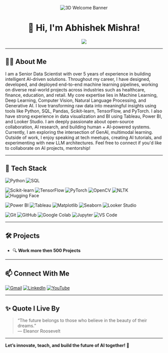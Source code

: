 <p align="center">
  <img src="https://camo.githubusercontent.com/5006987bc0abf132fc6d9e5900084fc54c11fd0faded9f966fc82e8e860c4c9e/68747470733a2f2f63617073756c652d72656e6465722e76657263656c2e6170702f6170693f747970653d76656e6f6d26636f6c6f723d6175746f266865696768743d3330302673656374696f6e3d68656164657226746578743d48657925323045766572796f6e6526666f6e7453697a653d3930" alt="3D Welcome Banner" />
</p>

<h1 align="center">👋 Hi, I'm Abhishek Mishra!</h1>

<p align="center">
  <img src="https://readme-typing-svg.herokuapp.com?color=F7F7F7&lines=I+am+Abhishek+Mishra;ML+%7C+DL+Python+%7C+%7C+GenAI+%7C+CV+%7C+NLP" />
</p>



---

## 👨‍💻 About Me

I am a Senior Data Scientist with over 5 years of experience in building intelligent AI-driven solutions. Throughout my career, I have designed, developed, and deployed end-to-end machine learning pipelines, working on diverse real-world projects across industries such as healthcare, finance, education, and retail. My core expertise lies in Machine Learning, Deep Learning, Computer Vision, Natural Language Processing, and Generative AI. I love transforming raw data into meaningful insights using tools like Python, SQL, Pandas, Scikit-learn, TensorFlow, and PyTorch. I also have strong experience in data visualization and BI using Tableau, Power BI, and Looker Studio. I am deeply passionate about open-source collaboration, AI research, and building human + AI-powered systems. Currently, I am exploring the intersection of GenAI, multimodal learning. Outside of work, I enjoy speaking at tech meetups, creating AI tutorials, and experimenting with new LLM architectures. Feel free to connect if you'd like to collaborate on AI projects, mentorship!

---

## 🧰 Tech Stack


![Python](https://img.shields.io/badge/Python-3776AB?style=for-the-badge&logo=python&logoColor=white)
![SQL](https://img.shields.io/badge/SQL-4479A1?style=for-the-badge&logo=postgresql&logoColor=white)


![Scikit-learn](https://img.shields.io/badge/Scikit--learn-F7931E?style=for-the-badge&logo=scikit-learn&logoColor=white)
![TensorFlow](https://img.shields.io/badge/TensorFlow-FF6F00?style=for-the-badge&logo=tensorflow&logoColor=white)
![PyTorch](https://img.shields.io/badge/PyTorch-EE4C2C?style=for-the-badge&logo=pytorch&logoColor=white)
![OpenCV](https://img.shields.io/badge/OpenCV-5C3EE8?style=for-the-badge&logo=opencv&logoColor=white)
![NLTK](https://img.shields.io/badge/NLTK-85B97F?style=for-the-badge&logo=nltk&logoColor=white)
![Hugging Face](https://img.shields.io/badge/HuggingFace-FFD21F?style=for-the-badge&logo=huggingface&logoColor=black)


![Power BI](https://img.shields.io/badge/Power_BI-F2C811?style=for-the-badge&logo=powerbi&logoColor=black)
![Tableau](https://img.shields.io/badge/Tableau-E97627?style=for-the-badge&logo=tableau&logoColor=white)
![Matplotlib](https://img.shields.io/badge/Matplotlib-4B8BBE?style=for-the-badge&logo=python&logoColor=white)
![Seaborn](https://img.shields.io/badge/Seaborn-0769AD?style=for-the-badge&logo=python&logoColor=white)
![Looker Studio](https://img.shields.io/badge/Looker_Studio-4285F4?style=for-the-badge&logo=googleanalytics&logoColor=white)


![Git](https://img.shields.io/badge/Git-F05032?style=for-the-badge&logo=git&logoColor=white)
![GitHub](https://img.shields.io/badge/GitHub-181717?style=for-the-badge&logo=github&logoColor=white)
![Google Colab](https://img.shields.io/badge/Google_Colab-F9AB00?style=for-the-badge&logo=googlecolab&logoColor=white)
![Jupyter](https://img.shields.io/badge/Jupyter-F37626?style=for-the-badge&logo=jupyter&logoColor=white)
![VS Code](https://img.shields.io/badge/VS%20Code-007ACC?style=for-the-badge&logo=visualstudiocode&logoColor=white)

---

## 🛠️ Projects

- 🔍 **Work more then 500 Projects**

---

## 📫 Connect With Me

[![Gmail](https://img.shields.io/badge/Gmail-D14836?style=for-the-badge&logo=gmail&logoColor=white)](mailto:abhishekmishra9559026@gmail.com)
[![LinkedIn](https://img.shields.io/badge/LinkedIn-0077B5.svg?style=for-the-badge&logo=linkedin&logoColor=white)](https://www.linkedin.com/in/abhishekmishrabareilly/)
[![YouTube](https://img.shields.io/badge/YouTube-FF0000?style=for-the-badge&logo=youtube&logoColor=white)](https://www.youtube.com/@TechMindsEducation)

---

## ✨ Quote I Live By

> “The future belongs to those who believe in the beauty of their dreams.”  
> — Eleanor Roosevelt

---

**Let’s innovate, teach, and build the future of AI together! 🚀**

